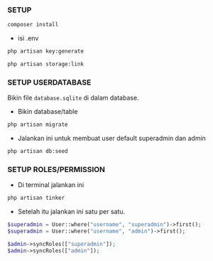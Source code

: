 ### SETUP

```bash
composer install
```

- isi .env

```bash
php artisan key:generate
```

```bash
php artisan storage:link
```

### SETUP USERDATABASE

Bikin file `database.sqlite` di dalam database.

- Bikin database/table
```bash
php artisan migrate
```

- Jalankan ini untuk membuat user default superadmin dan admin
```bash
php artisan db:seed
```

### SETUP ROLES/PERMISSION

- Di terminal jalankan ini
```bash
php artisan tinker
```

- Setelah itu jalankan ini satu per satu.
```php
$superadmin = User::where("username", "superadmin")->first();
$superadmin = User::where("username", "admin")->first();

$admin->syncRoles(["superadmin"]);
$admin->syncRoles(["admin"]);
```